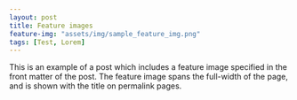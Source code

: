 ```yaml
---
layout: post
title: Feature images
feature-img: "assets/img/sample_feature_img.png"
tags: [Test, Lorem]
---
```

This is an example of a post which includes a feature image specified in the front matter of the post. The feature image spans the full-width of the page, and is shown with the title on permalink pages.
